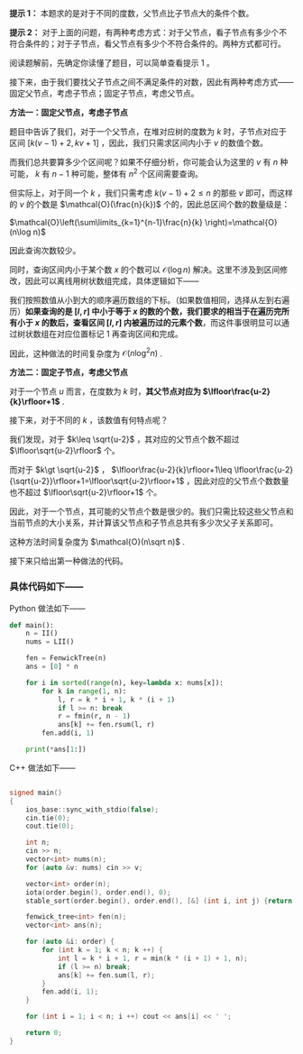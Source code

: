 **提示 1：** 本题求的是对于不同的度数，父节点比子节点大的条件个数。

**提示 2：** 对于上面的问题，有两种考虑方式：对于父节点，看子节点有多少个不符合条件的；对于子节点，看父节点有多少个不符合条件的。两种方式都可行。

阅读题解前，先确定你读懂了题目，可以简单查看提示 1 。

接下来，由于我们要找父子节点之间不满足条件的对数，因此有两种考虑方式——固定父节点，考虑子节点；固定子节点，考虑父节点。

**方法一：固定父节点，考虑子节点**

题目中告诉了我们，对于一个父节点，在堆对应树的度数为 $k$ 时，子节点对应于区间 $[k(v-1)+2,kv+1]$ ，因此，我们只需求区间内小于 $v$ 的数值个数。

而我们总共要算多少个区间呢？如果不仔细分析，你可能会认为这里的 $v$ 有 $n$ 种可能， $k$ 有 $n-1$ 种可能，整体有 $n^2$ 个区间需要查询。

但实际上，对于同一个 $k$ ，我们只需考虑 $k(v-1)+2\leq n$ 的那些 $v$ 即可，而这样的 $v$ 的个数是 $\mathcal{O}(\frac{n}{k})$ 个的，因此总区间个数的数量级是：

$\mathcal{O}\left(\sum\limits_{k=1}^{n-1}\frac{n}{k}
\right)=\mathcal{O}(n\log n)$

因此查询次数较少。

同时，查询区间内小于某个数 $x$ 的个数可以 $\mathcal{O}(\log n)$ 解决。这里不涉及到区间修改，因此可以离线用树状数组完成，具体逻辑如下——

我们按照数值从小到大的顺序遍历数组的下标。（如果数值相同，选择从左到右遍历）**如果查询的是 $[l,r]$ 中小于等于 $x$ 的数的个数，我们要求的相当于在遍历完所有小于 $x$ 的数后，查看区间 $[l,r]$ 内被遍历过的元素个数**，而这件事很明显可以通过树状数组在对应位置标记 $1$ 再查询区间和完成。

因此，这种做法的时间复杂度为 $\mathcal{O}(n\log^2n)$ .

**方法二：固定子节点，考虑父节点**

对于一个节点 $u$ 而言，在度数为 $k$ 时，**其父节点对应为 $\lfloor\frac{u-2}{k}\rfloor+1$** .

接下来，对于不同的 $k$ ，该数值有何特点呢？

我们发现，对于 $k\leq \sqrt{u-2}$ ，其对应的父节点个数不超过 $\lfloor\sqrt{u-2}\rfloor$ 个。

而对于 $k\gt \sqrt{u-2}$ ， $\lfloor\frac{u-2}{k}\rfloor+1\leq \lfloor\frac{u-2}{\sqrt{u-2}}\rfloor+1=\lfloor\sqrt{u-2}\rfloor+1$ ，因此对应的父节点个数数量也不超过 $\lfloor\sqrt{u-2}\rfloor+1$ 个。

因此，对于一个节点，其可能的父节点个数是很少的。我们只需比较这些父节点和当前节点的大小关系，并计算该父节点和子节点总共有多少次父子关系即可。

这种方法时间复杂度为 $\mathcal{O}(n\sqrt n)$ .

接下来只给出第一种做法的代码。

### 具体代码如下——

Python 做法如下——

```Python []
def main():
    n = II()
    nums = LII()

    fen = FenwickTree(n)
    ans = [0] * n

    for i in sorted(range(n), key=lambda x: nums[x]):
        for k in range(1, n):
            l, r = k * i + 1, k * (i + 1)
            if l >= n: break
            r = fmin(r, n - 1)
            ans[k] += fen.rsum(l, r)
        fen.add(i, 1)

    print(*ans[1:])
```

C++ 做法如下——

```cpp []

signed main()
{
    ios_base::sync_with_stdio(false);
    cin.tie(0);
    cout.tie(0);

    int n;
    cin >> n;
    vector<int> nums(n);
    for (auto &v: nums) cin >> v;

    vector<int> order(n);
    iota(order.begin(), order.end(), 0);
    stable_sort(order.begin(), order.end(), [&] (int i, int j) {return nums[i] < nums[j];});

    fenwick_tree<int> fen(n);
    vector<int> ans(n);

    for (auto &i: order) {
        for (int k = 1; k < n; k ++) {
            int l = k * i + 1, r = min(k * (i + 1) + 1, n);
            if (l >= n) break;
            ans[k] += fen.sum(l, r);
        }
        fen.add(i, 1);
    }

    for (int i = 1; i < n; i ++) cout << ans[i] << ' ';

    return 0;
}
```
